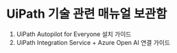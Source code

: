 # UiPath 기술 관련 매뉴얼 보관함
1. UiPath Autopilot for Everyone 설치 가이드
2. UiPath Integration Service + Azure Open AI 연결 가이드
